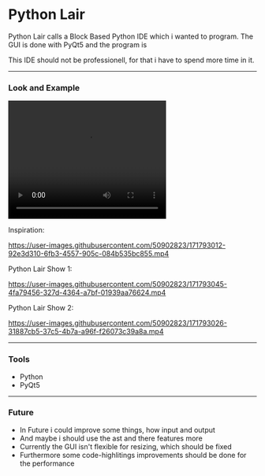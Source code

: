 # Python Lair

Python Lair calls a Block Based Python IDE which i wanted to program. The GUI is done with PyQt5 and the program is 

This IDE should not be professionell, for that i have to spend more time in it.

---
### Look and Example

<video width="320" height="240" controls>
  <source src="Python_Lair_Vorschau.mp4" type="video/mp4">
</video>

Inspiration:

https://user-images.githubusercontent.com/50902823/171793012-92e3d310-6fb3-4557-905c-084b535bc855.mp4

Python Lair Show 1:

https://user-images.githubusercontent.com/50902823/171793045-4fa79456-327d-4364-a7bf-01939aa76624.mp4

Python Lair Show 2:

https://user-images.githubusercontent.com/50902823/171793026-31887cb5-37c5-4b7a-a96f-f26073c39a8a.mp4


---
### Tools

- Python
- PyQt5

---
### Future

- In Future i could improve some things, how input and output
- And maybe i should use the ast and there features more
- Currently the GUI isn't flexible for resizing, which should be fixed
- Furthermore some code-highlitings improvements should be done for the performance

